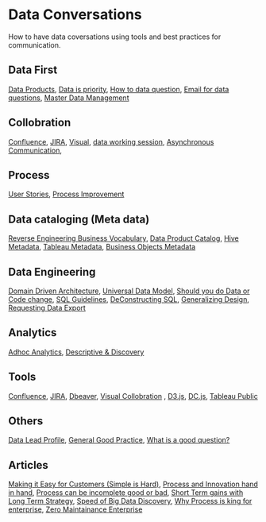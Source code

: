 # Data Conversations

How to have data coversations using tools and best practices for communication.

## Data First
  [Data Products](https://github.com/gsnaveen/Data-Conversations/blob/main/dataProducts),
  [Data is priority](https://github.com/gsnaveen/Data-Conversations/blob/main/dataPriority),
  [How to data question](https://github.com/gsnaveen/Data-Conversations/blob/main/turningEveryQuestionIntoDataQuestion),
  [Email for data questions](https://github.com/gsnaveen/Data-Conversations/blob/main/emailTalkingData),
  [Master Data Management](https://github.com/gsnaveen/Data-Conversations/blob/main/MDM%20Reference%20data)
  
  
## Collobration
  [Confluence](https://github.com/gsnaveen/Data-Conversations/blob/main/Confluence%20documentation),
  [JIRA](https://github.com/gsnaveen/Data-Conversations/blob/main/JIRA),
  [Visual](https://github.com/gsnaveen/Data-Conversations/blob/main/visual%20collaboration),
  [data working session](https://github.com/gsnaveen/Data-Conversations/blob/main/workingSessionData),
  [Asynchronous Communication](https://github.com/gsnaveen/Data-Conversations/blob/main/asynchronousCommunication),

  
## Process
  [User Stories](https://github.com/gsnaveen/Data-Conversations/blob/main/HowToCreateGoodUserStories),
  [Process Improvement](https://github.com/gsnaveen/Data-Conversations/blob/main/Process%20Improvemwents)

    
## Data cataloging (Meta data)
  [Reverse Engineering Business Vocabulary](https://github.com/gsnaveen/Data-Conversations/blob/main/reverseEngineeringBusinessVocab),
  [Data Product Catalog](https://github.com/gsnaveen/Data-Conversations/blob/main/dataProductMetadataSchema),
  [Hive Metadata](https://github.com/gsnaveen/Hive-Database-Entity-Attributes-Json-CSV),
  [Tableau Metadata](https://github.com/gsnaveen/scala-java-python/blob/master/tableau_metadata.py),
  [Business Objects Metadata](https://github.com/gsnaveen/scala-java-python/blob/master/bobjBusinessLayerExport.py)

  
## Data Engineering
  [Domain Driven Architecture](https://github.com/gsnaveen/Data-Conversations/blob/main/Domain%20Driven%20Architecture),
  [Universal Data Model](https://github.com/gsnaveen/Data-Conversations/blob/main/UniversalDataModels),
  [Should you do Data or Code change](https://github.com/gsnaveen/Data-Conversations/blob/main/code%20change%20or%20data%20change),
  [SQL Guidelines](https://github.com/gsnaveen/Data-Conversations/blob/main/SQL%20Guidelines),
  [DeConstructing SQL](https://github.com/gsnaveen/Data-Conversations/blob/main/deConstructingSQL),
  [Generalizing Design](https://github.com/gsnaveen/Data-Conversations/blob/main/generalizeButKeepDetails),
  [Requesting Data Export](https://github.com/gsnaveen/Data-Conversations/blob/main/requestingExportFile)


## Analytics
  [Adhoc Analytics](https://github.com/gsnaveen/Data-Conversations/blob/main/adhocAnalysisRequest.sql),
  [Descriptive & Discovery ](https://github.com/gsnaveen/Data-Conversations/blob/main/descriptiveAnalytics%26Discovery)

  
## Tools
  [Confluence](https://github.com/gsnaveen/Data-Conversations/blob/main/Confluence%20documentation),
  [JIRA](https://github.com/gsnaveen/Data-Conversations/blob/main/JIRA),
  [Dbeaver](https://dbeaver.io/),
  [Visual Collobration](https://github.com/gsnaveen/Data-Conversations/blob/main/visual%20collaboration) ,
  [D3.js](https://d3js.org/),
  [DC.js](https://dc-js.github.io/dc.js/),
  [Tableau Public](https://public.tableau.com/app/discover)


## Others  
  [Data Lead Profile](https://github.com/gsnaveen/Data-Conversations/blob/main/dataLeadProfile),
  [General Good Practice](https://github.com/gsnaveen/Data-Conversations/blob/main/GeneralGoodPractices.sql),
  [What is a good question?](https://github.com/gsnaveen/Data-Conversations/blob/main/What%20Is%20a%20Good%20Question)

## Articles
  [Making it Easy for Customers (Simple is Hard)](/Articles/Making%20it%20Easy%20for%20Customers%20(Simple%20is%20Hard).md),
  [Process and Innovation hand in hand](),
  [Process can be incomplete good or bad](),
  [Short Term gains with Long Term Strategy](),
  [Speed of Big Data Discovery](),
  [Why Process is king for enterprise](),
  [Zero Maintainance Enterprise]()

